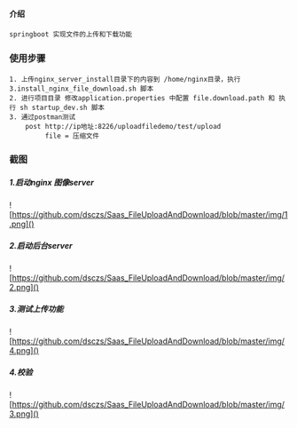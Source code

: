 #### 介绍
    springboot 实现文件的上传和下载功能

### 使用步骤
    1. 上传nginx_server_install目录下的内容到 /home/nginx目录，执行 3.install_nginx_file_download.sh 脚本
    2. 进行项目目录 修改application.properties 中配置 file.download.path 和 执行 sh startup_dev.sh 脚本 
    3. 通过postman测试 
        post http://ip地址:8226/uploadfiledemo/test/upload
             file = 压缩文件

### 截图

##### 1.启动nginx 图像server

![https://github.com/dsczs/Saas_FileUploadAndDownload/blob/master/img/1.png]()

##### 2.启动后台server

![https://github.com/dsczs/Saas_FileUploadAndDownload/blob/master/img/2.png]()

##### 3.测试上传功能

![https://github.com/dsczs/Saas_FileUploadAndDownload/blob/master/img/4.png]()

##### 4.校验

![https://github.com/dsczs/Saas_FileUploadAndDownload/blob/master/img/3.png]()

